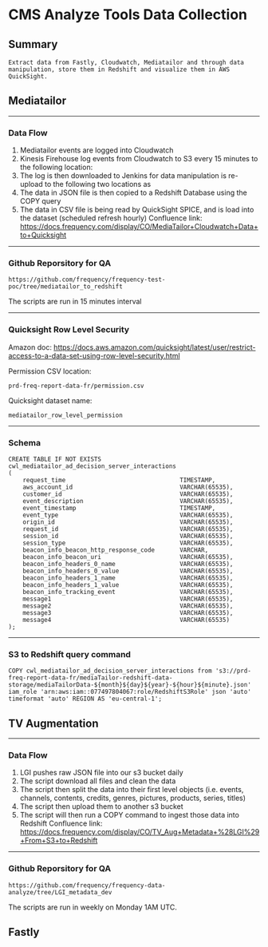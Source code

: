 # CMS Analyze Tools Data Collection
## Summary
    Extract data from Fastly, Cloudwatch, Mediatailor and through data manipulation, store them in Redshift and visualize them in AWS QuickSight.

## Mediatailor
-----------------------------------------------------------------------
### Data Flow
1. Mediatailor events are logged into Cloudwatch
2. Kinesis Firehouse log events from Cloudwatch to S3 every 15 minutes to the following location:
3. The log is then downloaded to Jenkins for data manipulation is re-upload to the following two locations as 
4. The data in JSON file is then copied to a Redshift Database using the COPY query
5. The data in CSV file is being read by QuickSight SPICE, and is load into the dataset (scheduled refresh hourly)
Confluence link:
https://docs.frequency.com/display/CO/MediaTailor+Cloudwatch+Data+to+Quicksight
------------------------------
### Github Reporsitory for QA
```
https://github.com/frequency/frequency-test-poc/tree/mediatailor_to_redshift
```
The scripts are run in 15 minutes interval

-------------------------------
### Quicksight Row Level Security
Amazon doc: https://docs.aws.amazon.com/quicksight/latest/user/restrict-access-to-a-data-set-using-row-level-security.html

Permission CSV location: 
```
prd-freq-report-data-fr/permission.csv
```

Quicksight dataset name:
```
mediatailor_row_level_permission
```
---------------------------------
### Schema
```
CREATE TABLE IF NOT EXISTS cwl_mediatailor_ad_decision_server_interactions
(
    request_time                                TIMESTAMP,
    aws_account_id                              VARCHAR(65535),
    customer_id                                 VARCHAR(65535),
    event_description                           VARCHAR(65535),
    event_timestamp                             TIMESTAMP,
    event_type                                  VARCHAR(65535),
    origin_id                                   VARCHAR(65535),
    request_id                                  VARCHAR(65535),
    session_id                                  VARCHAR(65535),
    session_type                                VARCHAR(65535),
    beacon_info_beacon_http_response_code       VARCHAR,
    beacon_info_beacon_uri                      VARCHAR(65535),
    beacon_info_headers_0_name                  VARCHAR(65535),
    beacon_info_headers_0_value                 VARCHAR(65535),
    beacon_info_headers_1_name                  VARCHAR(65535),
    beacon_info_headers_1_value                 VARCHAR(65535),
    beacon_info_tracking_event                  VARCHAR(65535),
    message1                                    VARCHAR(65535),
    message2                                    VARCHAR(65535),
    message3                                    VARCHAR(65535),
    message4                                    VARCHAR(65535) 
);
```
-------------------------------
### S3 to Redshift query command
```
COPY cwl_mediatailor_ad_decision_server_interactions from 's3://prd-freq-report-data-fr/mediaTailor-redshift-data-storage/mediaTailorData-${month}${day}${year}-${hour}${minute}.json' iam_role 'arn:aws:iam::077497804067:role/RedshiftS3Role' json 'auto' timeformat 'auto' REGION AS 'eu-central-1';
```

## TV Augmentation
-------------------------------
### Data Flow
1. LGI pushes raw JSON file into our s3 bucket daily
2. The script download all files and clean the data
3. The script then split the data into their first level objects (i.e. events, channels, contents, credits, genres, pictures, products, series, titles)
4. The script then upload them to another s3 bucket
5. The script will then run a COPY command to ingest those data into Redshift
Confluence link:
https://docs.frequency.com/display/CO/TV_Aug+Metadata+%28LGI%29+From+S3+to+Redshift
------------------------------
### Github Reporsitory for QA
```
https://github.com/frequency/frequency-data-analyze/tree/LGI_metadata_dev
```
The scripts are run in weekly on Monday 1AM UTC.

## Fastly